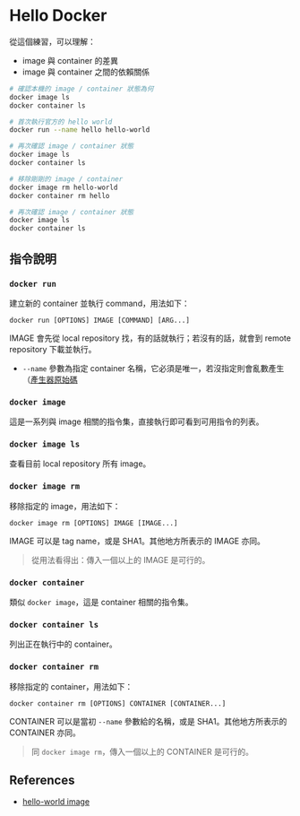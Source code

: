 # Hello Docker

從這個練習，可以理解：

* image 與 container 的差異
* image 與 container 之間的依賴關係

```bash
# 確認本機的 image / container 狀態為何
docker image ls
docker container ls

# 首次執行官方的 hello world
docker run --name hello hello-world

# 再次確認 image / container 狀態
docker image ls
docker container ls

# 移除剛剛的 image / container
docker image rm hello-world
docker container rm hello

# 再次確認 image / container 狀態
docker image ls
docker container ls
```

## 指令說明

### `docker run`

建立新的 container 並執行 command，用法如下：

```
docker run [OPTIONS] IMAGE [COMMAND] [ARG...]
```

IMAGE 會先從 local repository 找，有的話就執行；若沒有的話，就會到 remote repository 下載並執行。

* `--name` 參數為指定 container 名稱，它必須是唯一，若沒指定則會亂數產生（[產生器原始碼](https://github.com/moby/moby/blob/master/pkg/namesgenerator/names-generator.go)

### `docker image`

這是一系列與 image 相關的指令集，直接執行即可看到可用指令的列表。

### `docker image ls`

查看目前 local repository 所有 image。

### `docker image rm`

移除指定的 image，用法如下：

```
docker image rm [OPTIONS] IMAGE [IMAGE...]
```

IMAGE 可以是 tag name，或是 SHA1。其他地方所表示的 IMAGE 亦同。

> 從用法看得出：傳入一個以上的 IMAGE 是可行的。

### `docker container`

類似 `docker image`，這是 container 相關的指令集。

### `docker container ls`

列出正在執行中的 container。

### `docker container rm`

移除指定的 container，用法如下：

```
docker container rm [OPTIONS] CONTAINER [CONTAINER...]
```

CONTAINER 可以是當初 `--name` 參數給的名稱，或是 SHA1。其他地方所表示的 CONTAINER 亦同。

> 同 `docker image rm`，傳入一個以上的 CONTAINER 是可行的。

## References

* [hello-world image](https://hub.docker.com/_/hello-world)
